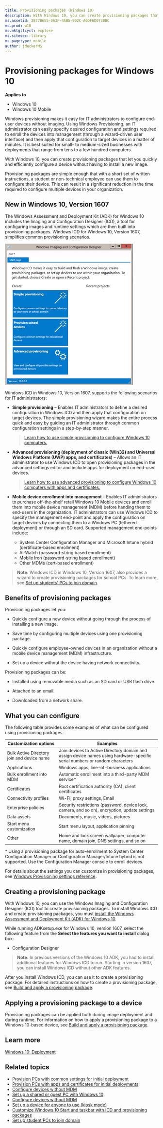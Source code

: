 ```yaml
---
title: Provisioning packages (Windows 10)
description: With Windows 10, you can create provisioning packages that let you quickly and efficiently configure a device without having to install a new image.
ms.assetid: 287706E5-063F-4AB5-902C-A0DF6D0730BC
ms.prod: w10
ms.mktglfcycl: explore
ms.sitesec: library
ms.pagetype: mobile
author: jdeckerMS
---
```


# Provisioning packages for Windows 10


**Applies to**

-   Windows 10
-   Windows 10 Mobile

Windows provisioning makes it easy for IT administrators to configure end-user devices without imaging. Using Windows Provisioning, an IT administrator can easily specify desired configuration and settings required to enroll the devices into management (through a wizard-driven user interface) and then apply that configuration to target devices in a matter of minutes. It is best suited for small- to medium-sized businesses with deployments that range from tens to a few hundred computers. 

With Windows 10, you can create provisioning packages that let you quickly and efficiently configure a device without having to install a new image.

Provisioning packages are simple enough that with a short set of written instructions, a student or non-technical employee can use them to configure their device. This can result in a significant reduction in the time required to configure multiple devices in your organization.

## New in Windows 10, Version 1607

The Windows Assessment and Deployment Kit (ADK) for Windows 10 includes the Imaging and Configuration Designer (ICD), a tool for configuring images and runtime settings which are then built into provisioning packages. Windows ICD for Windows 10, Version 1607, simplifies common provisioning scenarios. 

![Configuration Designer options](images/icd.png)

Windows ICD in Windows 10, Version 1607, supports the following scenarios for IT administrators:

* **Simple provisioning** – Enables IT administrators to define a desired configuration in Windows ICD and then apply that configuration on target devices. The simple provisioning wizard makes the entire process quick and easy by guiding an IT administrator through common configuration settings in a step-by-step manner. 

    > [Learn how to use simple provisioning to configure Windows 10 computers.](provision-pcs-for-initial-deployment.md)

* **Advanced provisioning (deployment of classic (Win32) and Universal Windows Platform (UWP) apps, and certificates)** – Allows an IT administrator to use Windows ICD to open provisioning packages in the advanced settings editor and include apps for deployment on end-user devices. 

    > [Learn how to use advanced provisioning to configure Windows 10 computers with apps and certificates.](provision-pcs-with-apps-and-certificates.md)

* **Mobile device enrollment into management** - Enables IT administrators to purchase off-the-shelf retail Windows 10 Mobile devices and enroll them into mobile device management (MDM) before handing them to end-users in the organization. IT administrators can use Windows ICD to specify the management end-point and apply the configuration on target devices by connecting them to a Windows PC (tethered deployment) or through an SD card. Supported management end-points include: 

    * System Center Configuration Manager and Microsoft Intune hybrid (certificate-based enrollment) 
    * AirWatch (password-string based enrollment) 
    * Mobile Iron (password-string based enrollment) 
    * Other MDMs (cert-based enrollment) 

> **Note:** Windows ICD in Windows 10, Version 1607, also provides a wizard to create provisioning packages for school PCs. To learn more, see [Set up students' PCs to join domain](https://technet.microsoft.com/edu/windows/index).

## Benefits of provisioning packages


Provisioning packages let you:

-   Quickly configure a new device without going through the process of installing a new image.

-   Save time by configuring multiple devices using one provisioning package.

-   Quickly configure employee-owned devices in an organization without a mobile device management (MDM) infrastructure.

-   Set up a device without the device having network connectivity.

Provisioning packages can be:

-   Installed using removable media such as an SD card or USB flash drive.

-   Attached to an email.

-   Downloaded from a network share.

## What you can configure


The following table provides some examples of what can be configured using provisioning packages.

| Customization options    | Examples                                                                                      |
|--------------------------|-----------------------------------------------------------------------------------------------|
| Bulk Active Directory join and device name | Join devices to Active Directory domain and assign device names using hardware-specific serial numbers or random characters |
| Applications             | Windows apps, line-of-business applications                                                   |
| Bulk enrollment into MDM | Automatic enrollment into a third-party MDM service\*                       |
| Certificates             | Root certification authority (CA), client certificates                                        |
| Connectivity profiles    | Wi-Fi, proxy settings, Email                                                                  |
| Enterprise policies      | Security restrictions (password, device lock, camera, and so on), encryption, update settings |
| Data assets              | Documents, music, videos, pictures                                                            |
| Start menu customization | Start menu layout, application pinning                                                        |
| Other                    | Home and lock screen wallpaper, computer name, domain join, DNS settings, and so on           |
\* Using a provisioning package for auto-enrollment to System Center Configuration Manager or Configuration Manager/Intune hybrid is not supported. Use the Configuration Manager console to enroll devices.
 

For details about the settings you can customize in provisioning packages, see [Windows Provisioning settings reference]( http://go.microsoft.com/fwlink/p/?LinkId=619012).

## Creating a provisioning package


With Windows 10, you can use the Windows Imaging and Configuration Designer (ICD) tool to create provisioning packages. To install Windows ICD and create provisioning packages, you must [install the Windows Assessment and Deployment Kit (ADK) for Windows 10](https://developer.microsoft.com/windows/hardware/windows-assessment-deployment-kit).

While running ADKsetup.exe for Windows 10, version 1607, select the following feature from the **Select the features you want to install** dialog box:

-   Configuration Designer

> **Note:** In previous versions of the Windows 10 ADK, you had to install additional features for Windows ICD to run. Starting in version 1607, you can install Windows ICD without other ADK features.

After you install Windows ICD, you can use it to create a provisioning package. For detailed instructions on how to create a provisioning package, see [Build and apply a provisioning package](http://go.microsoft.com/fwlink/p/?LinkID=629651).

## Applying a provisioning package to a device


Provisioning packages can be applied both during image deployment and during runtime. For information on how to apply a provisioning package to a Windows 10-based device, see [Build and apply a provisioning package](http://go.microsoft.com/fwlink/p/?LinkID=629651).

## Learn more


[Windows 10: Deployment](http://go.microsoft.com/fwlink/p/?LinkId=533708)

## Related topics

- [Provision PCs with common settings for initial deployment](provision-pcs-for-initial-deployment.md)
- [Provision PCs with apps and certificates for initial deployments](provision-pcs-with-apps-and-certificates.md)
- [Configure devices without MDM](../manage/configure-devices-without-mdm.md)
- [Set up a shared or guest PC with Windows 10](../manage/set-up-shared-or-guest-pc.md)
- [Configure devices without MDM](../manage/configure-devices-without-mdm.md)
- [Set up a device for anyone to use (kiosk mode)](../manage/set-up-a-device-for-anyone-to-use.md)
- [Customize Windows 10 Start and taskbar with ICD and provisioning packages](../manage/customize-windows-10-start-screens-by-using-provisioning-packages-and-icd.md)
- [Set up student PCs to join domain](https://technet.microsoft.com/edu/windows/set-up-students-pcs-to-join-domain)




 

 





